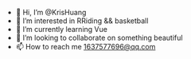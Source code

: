 - 👋 Hi, I’m @KrisHuang
- 👀 I’m interested in RRiding && basketball
- 🌱 I’m currently learning Vue
- 💞️ I’m looking to collaborate on something beautiful
- 📫 How to reach me 1637577696@qq.com

<!---
KrisHuang/KrisHuang is a ✨ special ✨ repository because its `README.md` (this file) appears on your GitHub profile.
You can click the Preview link to take a look at your changes.
--->
